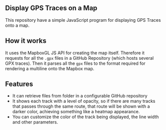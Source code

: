 ## Display GPS Traces on a Map
This repository have a simple JavaScript program for displaying GPS Traces onto a map.

## How it works
It uses the MapboxGL JS API for creating the map itself. Therefore it requests for all the `.gpx` files in a GitHub Repository (which hosts several GPX traces). Then it parses all the `gpx` files to the format required for rendering a multiline onto the Mapbox map. 

## Features
- It can retrieve files from folder in a configurable GitHub repository
- It shows each track with a level of opacity, so if there are many tracks that passes through the same route, that route will be shown with a darker color, achieving something like a heatmap appearance.
- You can customize the color of the track being displayed, the line width and other parameters.

